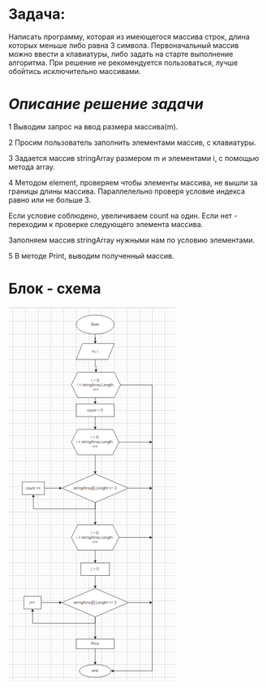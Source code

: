 # Задача:
Написать программу, которая из имеющегося массива строк, длина которых меньше либо равна 3 символа. Первоначальный массив можно ввести а клавиатуры, либо задать на старте выполнение алгоритма. При решение не рекомендуется пользоваться, лучше обойтись исключительно массивами.

# *Описание решение задачи*

1 Выводим запрос на ввод размера массива(m).

2 Просим пользователь заполнить элементами массив, с клавиатуры.

3 Задается массив stringArray размером m и элементами i, с помощью метода array.

4 Методом element, проверяем чтобы элементы массива, не вышли за границы длины массива.
Параллелельно проверя условие индекса равно или не больше 3.

Если условие соблюдено, увеличиваем count на один. Если нет - переходим к проверке следующего элемента массива.

Заполняем массив stringArray нужными нам по условию элементами.

5 В методе Print, выводим полученный массив.

# Блок - схема
![Блок-схема](ch.png)